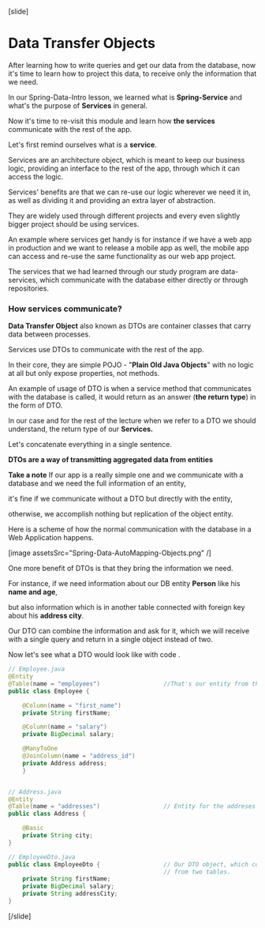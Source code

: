 [slide]

# Data Transfer Objects

After learning how to write queries and get our data from the database, now it's time to learn how to project this data, to receive only the information that we need.

In our Spring-Data-Intro lesson, we learned what is **Spring-Service** and what's the purpose of **Services** in general.

Now it's time to re-visit this module and learn how **the services** communicate with the rest of the app.

Let's first remind ourselves what is a **service**.

Services are an architecture object, which is meant to keep our business logic, providing an interface to the rest of the app, through which it can access the logic.

Services' benefits are that we can re-use our logic wherever we need it in, as well as dividing it and providing an extra layer of abstraction.

They are widely used through different projects and every even slightly bigger project should be using services.

An example where services get handy is for instance if we have a web app in production and we want to release a mobile app as well, the mobile app can access and re-use the same functionality as our web app project.

The services that we had learned through our study program are data-services, which communicate with the database either directly or through repositories.

### How services communicate? 

**Data Transfer Object** also known as DTOs are container classes that carry data between processes.

Services use DTOs to communicate with the rest of the app.

In their core, they are simple POJO - "**Plain Old Java Objects**" with no logic at all but only expose properties, not methods.

An example of usage of DTO is when a service method that communicates with the database is called, it would return as an answer (**the return type**) in the form of DTO. 

In our case and for the rest of the lecture when we refer to a DTO we should understand, the return type of our **Services.**

Let's concatenate everything in a single sentence.

**DTOs are a way of transmitting aggregated data from entities**

**Take a note**
If our app is a really simple one and we communicate with a database and we need the full information of an entity, 

it's fine if we communicate without a DTO but directly with the entity, 

otherwise, we accomplish nothing but replication of the object entity.

Here is a scheme of how the normal communication with the database in a Web Application happens.

[image assetsSrc="Spring-Data-AutoMapping-Objects.png" /]

One more benefit of DTOs is that they bring the information we need.

For instance, if we need information about our DB entity **Person** like his **name and age**,

but also information which is in another table connected with foreign key about his **address city**.

Our DTO can combine the information and ask for it, which we will receive with a single query and return in a single object instead of two. 

Now let's see what a DTO would look like with code .

```java
// Employee.java
@Entity
@Table(name = "employees")                  //That's our entity from the database.
public class Employee {

    @Column(name = "first_name")
    private String firstName;

    @Column(name = "salary")
    private BigDecimal salary;

    @ManyToOne
    @JoinColumn(name = "address_id")
    private Address address;
    }


// Address.java
@Entity
@Table(name = "addresses")                  // Entity for the addreses from the database.
public class Address {

    @Basic
    private String city;
}

// EmployeeDto.java
public class EmployeeDto {                  // Our DTO object, which combines information for our entity
                                            // from two tables.
    private String firstName;
    private BigDecimal salary;
    private String addressCity;
}

```
[/slide]